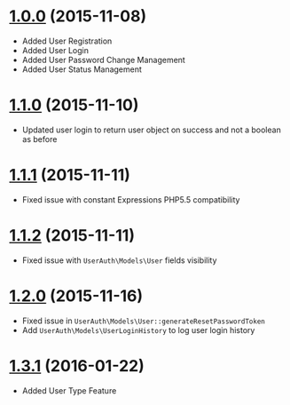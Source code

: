 # [1.0.0](https://github.com/CottaCush/phalcon-user-auth/tree/1.0.0) (2015-11-08)
- Added User Registration
- Added User Login
- Added User Password Change Management
- Added User Status Management
# [1.1.0](https://github.com/CottaCush/phalcon-user-auth/tree/1.1.0) (2015-11-10)
- Updated user login to return user object on success and not a boolean as before 
# [1.1.1](https://github.com/CottaCush/phalcon-user-auth/tree/1.1.1) (2015-11-11)
- Fixed issue with constant Expressions PHP5.5 compatibility

# [1.1.2](https://github.com/CottaCush/phalcon-user-auth/tree/1.1.2) (2015-11-11)
- Fixed issue with `UserAuth\Models\User` fields visibility

# [1.2.0](https://github.com/CottaCush/phalcon-user-auth/tree/1.2.0) (2015-11-16)
- Fixed issue in `UserAuth\Models\User::generateResetPasswordToken`
- Add `UserAuth\Models\UserLoginHistory` to log user login history

# [1.3.1](https://github.com/CottaCush/phalcon-user-auth/tree/1.3.1) (2016-01-22)
- Added User Type Feature